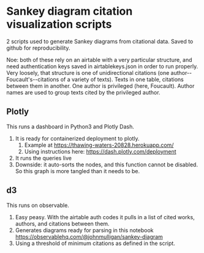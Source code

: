 # Sankey diagram citation visualization scripts

2 scripts used to generate Sankey diagrams from citational data. Saved to github for reproducibility.

Noe: both of these rely on an airtable with a very particular structure, and need authentication keys saved in airtablekeys.json in order to run properly. Very loosely, that structure is one of unidirectional citations (one author--Foucault's--citations of a variety of texts). Texts in one table, citations between them in another. One author is privileged (here, Foucault). Author names are used to group texts cited by the privileged author. 

## Plotly

This runs a dashboard in Python3 and Plotly Dash.

1. It is ready for containerized deployment to plotly.
   1. Example at https://thawing-waters-20828.herokuapp.com/
   1. Using instructions here: https://dash.plotly.com/deployment
1. It runs the queries live
1. Downside: it auto-sorts the nodes, and this function cannot be disabled. So this graph is more tangled than it needs to be.

## d3

This runs on observable.

1. Easy peasy. With the airtable auth codes it pulls in a list of cited works, authors, and citations between them.
1. Generates diagrams ready for parsing in this notebook https://observablehq.com/@johnmulligan/sankey-diagram
1. Using a threshold of minimum citations as defined in the script.
